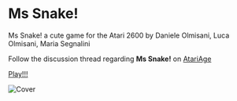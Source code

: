 Ms Snake!
=========

Ms Snake! a cute game for the Atari 2600
by Daniele Olmisani, Luca Olmisani, Maria Segnalini

Follow the discussion thread regarding **Ms Snake!** on [AtariAge](http://atariage.com/forums/topic/215913-ms-snake-is-coming/)

[Play!!!](http://mad4j.github.io/ms-snake/emulator/player.html)

![Cover](http://mad4j.github.io/ms-snake/images/cover-small.jpg)



